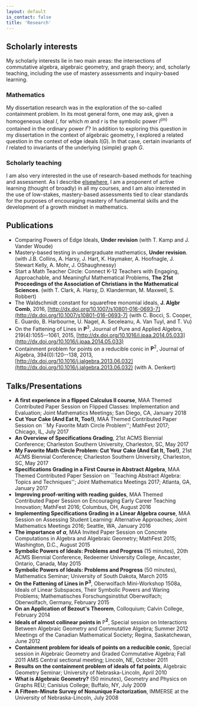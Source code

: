 ```yaml
---
layout: default
is_contact: false
title: 'Research'
---
```


## Scholarly interests

My scholarly interests lie in two main areas: the intersections of commutative algebra, algebraic geometry, and graph theory; and, scholarly teaching, including the use of mastery assessments and inquiry-based learning.


### Mathematics

My dissertation research was in the exploration of the so-called containment problem. In its most general form, one may ask, given a homogeneous ideal $I$, for which $m$ and $r$ is the symbolic power $I^{(m)}$ contained in the ordinary power $I^r$? In addition to exploring this question in my dissertation in the context of algebraic geometry, I explored a related question in the context of edge ideals $I(G)$. In that case, certain invariants of $I$ related to invariants of the underlying (simple) graph $G$.


### Scholarly teaching

I am also very interested in the use of research-based methods for teaching and assessment. As I describe [elsewhere](teaching), I am a proponent of active learning (thought of broadly) in all my courses, and I am also interested in the use of low-stakes, mastery-based assessments tied to clear standards for the purposes of encouraging mastery of fundamental skills and the development of a growth mindset in mathematics.

## Publications



* Comparing Powers of Edge Ideals, __Under revision__ (with T. Kamp and J. Vander Woude)
* Mastery-based testing in undergraduate mathematics, __Under revision__. (with J.B. Collins, A. Harsy, J. Hart, K. Haymaker, A. Hoofnagle,  J. Stewart Kelly, A. Mohr, J. OShaughnessy)
* Start a Math Teacher Circle:  Connect K-12 Teachers with Engaging, Approachable, and Meaningful Mathematical  Problems, __The 21st Proceedings of the Association of Christians in the Mathematical Sciences__. (with T. Clark, A. Harsy, D. Klanderman, M. Maxwell, S. Robbert)
* The Waldschmidt constant for squarefree monomial ideals, __J. Algbr Comb__, 2016, [http://dx.doi.org/10.1007/s10801-016-0693-7](http://dx.doi.org/10.1007/s10801-016-0693-7) (with C. Bocci,  S. Cooper, E. Guardo, B. Harbourne, U. Nagel, A. Seceleanu, A. Van Tuyl,  and T. Vu)
* On the Fattening of Lines in $\mathbf{P}^3$, Journal of Pure and Applied Algebra, 219(4):1055--1061, 2015, [http://dx.doi.org/10.1016/j.jpaa.2014.05.033](http://dx.doi.org/10.1016/j.jpaa.2014.05.033)
* Containment problem for points on a reducible conic in $\mathbf{P}^2$, Journal of Algebra, 394(0):120--138, 2013, [http://dx.doi.org/10.1016/j.jalgebra.2013.06.032](http://dx.doi.org/10.1016/j.jalgebra.2013.06.032) (with A. Denkert)

## Talks/Presentations

* __A first experience in a flipped Calculus II course__, MAA Themed Contributed Paper Session on Flipped Classes: Implementation and Evaluation; Joint Mathematics Meetings; San Diego, CA, January 2018
*  __Cut Your Cake (And Eat It, Too!)__, MAA Themed Contributed Paper Session on ``My Favorite Math Circle Problem''; MathFest 2017; Chicago, IL, July 2017
* __An Overview of Specifications Grading__, 21st ACMS Biennial Conference; Charleston Southern University, Charleston, SC, May 2017
* __My Favorite Math Circle Problem: Cut Your Cake (And Eat It, Too!)__, 21st ACMS Biennial Conference; Charleston Southern University, Charleston, SC, May 2017
*  __Specifications Grading in a First Course in Abstract Algebra__,
         MAA Themed Contributed Paper Session on ``Teaching Abstract Algebra: Topics and Techniques''; Joint Mathematics Meetings 2017; Atlanta, GA, January 2017
*  __Improving proof-writing with reading guides__,
         MAA Themed Contributed Paper Session on Encouraging Early Career Teaching Innovation; MathFest 2016; Columbus, OH, August 2016
* __Implementing Specifications Grading in a Linear Algebra course__,
       	 MAA Session on Assessing Student Learning: Alternative Approaches; Joint Mathematics Meetings 2016; Seattle, WA, January 2016
* __The importance of $\alpha$__,
		MAA Invited Paper Session on Concrete Computations in Algebra and Algebraic Geometry; MathFest 2015; Washington, D.C., August 2015
* __Symbolic Powers of Ideals: Problems and Progress__ (15 minutes),
         20th ACMS Biennial Conference, Redeemer University College, Ancaster, Ontario, Canada, May 2015
* __Symbolic Powers of Ideals: Problems and Progress__ (50 minutes),
         Mathematics Seminar; University of South Dakota, March 2015
* __On the Fattening of Lines in $\mathbf{P}^3$__,
       	Oberwolfach Mini-Workshop 1508a,  Ideals of Linear Subspaces, Their Symbolic Powers and Waring Problems; Mathematisches Forschungsinstitut Oberwolfach; Oberwolfach, Germany, February 2015
* __On an Application of Bezout's Theorem__,
         Colloquium; Calvin College, February 2014
* __Ideals of almost collinear points in $\mathbb{P}^2$__,
         Special session on Interactions Between Algebraic Geometry and Commutative Algebra; Summer 2012 Meetings of the Canadian Mathematical Society; Regina, Saskatchewan, June 2012
* __Containment problem for ideals of points on a reducible conic__,
         Special session in Algebraic Geometry and Graded Commutative Algebra; Fall 2011 AMS Central sectional meeting; Lincoln, NE, October 2011
* __Results on the containment problem of ideals of fat points__,
         Algebraic Geometry Seminar; University of Nebraska-Lincoln, April 2010
* __What is Algebraic Geometry?__ (50 minutes),
         Geometry and Physics on Graphs REU; Canisius College; Buffalo, NY, July 2009
* __A Fifteen-Minute Survey of Nonunique Factorization__,
         IMMERSE at the University of Nebraska-Lincoln, July 2008